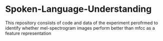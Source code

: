 # Spoken-Language-Understanding
This repository consiists of code and data of the experiment perofrmed to identify whether mel-spectrogram images perform better than mfcc as a feature representation
